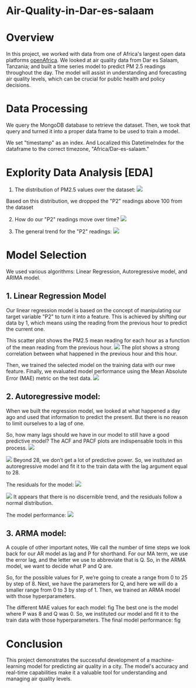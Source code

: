 # Air-Quality-in-Dar-es-salaam


# Overview 
In this project, we worked with data from one of Africa's largest open data platforms [openAfrica](https://africaopendata.org/). We looked at air quality data from Dar es Salaam, Tanzania; and built a time series model to predict PM 2.5 readings throughout the day. The model will assist in understanding and forecasting air quality levels, which can be crucial for public health and policy decisions.

# Data Processing 
We query the MongoDB database to retrieve the dataset. Then, we took that query and turned it into a proper data frame to be used to train a model.

We set "timestamp" as an index. And Localized this DatetimeIndex for the dataframe to the correct timezone, "Africa/Dar-es-salaam."

# Explority Data Analysis [EDA]
1. The distribution of PM2.5 values over the dataset:
![](https://github.com/SawsanYusuf/Air-Quality-in-Dar-es-salaam/blob/main/Images/PM2.5_distribution.png)

Based on this distribution, we dropped the "P2" readings above 100  from the dataset
   
2. How do our "P2" readings move over time?
![](https://github.com/SawsanYusuf/Air-Quality-in-Dar-es-salaam/blob/main/Images/Time_series.png)

3. The general trend for the "P2" readings:
 ![](https://github.com/SawsanYusuf/Air-Quality-in-Dar-es-salaam/blob/main/Images/rolling_avarege.png)  

# Model Selection 
We used various algorithms: Linear Regression, Autoregressive model, and ARIMA model.

## 1. Linear Regression Model
   Our linear regression model is based on the concept of manipulating our target variable "P2" to turn it into a feature. This is achieved by shifting our data by 1, which means using the reading from the previous hour to predict the current one.

This scatter plot shows the PM2.5 mean reading for each hour as a function of the mean reading from the previous hour.
![](https://github.com/SawsanYusuf/Air-Quality-in-Dar-es-salaam/blob/main/Images/lag_correlation.png)
The plot shows a strong correlation between what happened in the previous hour and this hour. 

Then, we trained the selected model on the training data with our nwe feature. Finally, we evaluated model performance using the Mean Absolute Error (MAE) metric on the test data.
![](https://github.com/SawsanYusuf/Air-Quality-in-Dar-es-salaam/blob/main/Images/Linear_regression_model.png)

## 2. Autoregressive model:
When we built the regression model, we looked at what happened a day ago and used that information to predict the present. But there is no reason to limit ourselves to a lag of one.

So, how many lags should we have in our model to still have a good predictive model? The ACF and PACF plots are indispensable tools in this process.
![](https://github.com/SawsanYusuf/Air-Quality-in-Dar-es-salaam/blob/main/Images/ACF.png)

![](https://github.com/SawsanYusuf/Air-Quality-in-Dar-es-salaam/blob/main/Images/PACF.png)
Beyond 28, we don’t get a lot of predictive power. So, we instituted an autoregressive model and fit it to the train data with the lag argument equal to 28.

The residuals for the model:
![](https://github.com/SawsanYusuf/Air-Quality-in-Dar-es-salaam/blob/main/Images/Autoregressive_residuals.png)

![](https://github.com/SawsanYusuf/Air-Quality-in-Dar-es-salaam/blob/main/Images/autoregressive_residuals_distribution.png)
It appears that there is no discernible trend, and the residuals follow a normal distribution.

The model performance:
![](https://github.com/SawsanYusuf/Air-Quality-in-Dar-es-salaam/blob/main/Images/Autoregressive_model.png)

## 3. ARMA model:
A couple of other important notes, We call the number of time steps we look back for our AR model as lag and P for shorthand. For our MA term, we use the error lag, and the letter we use to abbreviate that is Q. So, in the ARMA model, we want to decide what P and Q are.

So, for the possible values for P, we’re going to create a range from 0 to 25 by step of 8. Next, we have the parameters for Q, and here we will do a smaller range from 0 to 3 by step of 1. Then, we trained an ARMA model with those hyperparameters.

The different MAE values for each model:
fig
The best one is the model where P was 8 and Q was 0. So, we instituted our model and fit it to the train data with those hyperparameters. The final model performance:
fig

# Conclusion
This project demonstrates the successful development of a machine-learning model for predicting air quality in a city. The model's accuracy and real-time capabilities make it a valuable tool for understanding and managing air quality levels.

